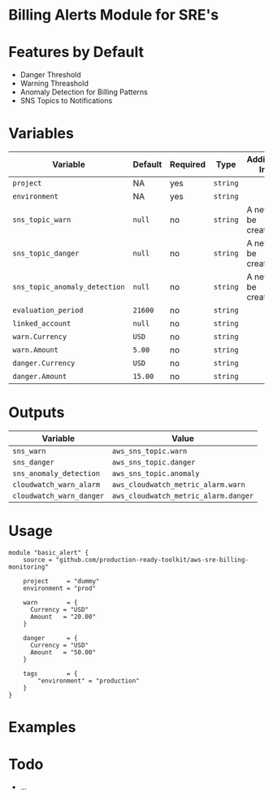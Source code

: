 # Billing Alerts Module for SRE's 

# Features by Default

* Danger Threshold 
* Warning Threashold
* Anomaly Detection for Billing Patterns 
* SNS Topics to Notifications

# Variables 

| Variable                      | Default       | Required  | Type      |  Additional Info      |
|-------------------------------|---------------|-----------|-----------|-----------------------|
| `project`                     | NA            | yes       | `string`  |                       |   
| `environment`                 | NA            | yes       | `string`  |                       |
| `sns_topic_warn `             | `null`        | no        | `string`  | A new will be created |
| `sns_topic_danger`            | `null`        | no        | `string`  | A new will be created |
| `sns_topic_anomaly_detection` | `null`        | no        | `string`  | A new will be created |
| `evaluation_period`           | `21600`       | no        | `string`  |                       |
| `linked_account`              | `null`        | no        | `string`  |                       |
| `warn.Currency`               | `USD`         | no        | `string`  |                       |
| `warn.Amount`                 | `5.00`        | no        | `string`  |                       |
| `danger.Currency`             | `USD`         | no        | `string`  |                       |
| `danger.Amount`               | `15.00`       | no        | `string`  |                       |

# Outputs 

| Variable                  | Value                                 |
|---------------------------|---------------------------------------|
| `sns_warn`                | `aws_sns_topic.warn`                  | 
| `sns_danger`              | `aws_sns_topic.danger`                | 
| `sns_anomaly_detection`   | `aws_sns_topic.anomaly`               |
| `cloudwatch_warn_alarm`   | `aws_cloudwatch_metric_alarm.warn`    | 
| `cloudwatch_warn_danger`  | `aws_cloudwatch_metric_alarm.danger`  | 

# Usage 

```hcl
module "basic_alert" {
    source = "github.com/production-ready-toolkit/aws-sre-billing-monitoring"

    project     = "dummy"
    environment = "prod"

    warn        = {
      Currency = "USD"
      Amount   = "20.00"
    }

    danger      = {
      Currency = "USD"
      Amount   = "50.00"
    }

    tags        = {
        "environment" = "production"
    }
}
```

# Examples

# Todo 

* ...
